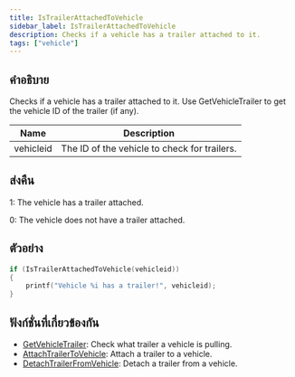 ```yaml
---
title: IsTrailerAttachedToVehicle
sidebar_label: IsTrailerAttachedToVehicle
description: Checks if a vehicle has a trailer attached to it.
tags: ["vehicle"]
---
```


## คำอธิบาย

Checks if a vehicle has a trailer attached to it. Use GetVehicleTrailer to get the vehicle ID of the trailer (if any).

| Name      | Description                                  |
| --------- | -------------------------------------------- |
| vehicleid | The ID of the vehicle to check for trailers. |

## ส่งคืน

1: The vehicle has a trailer attached.

0: The vehicle does not have a trailer attached.

## ตัวอย่าง

```c
if (IsTrailerAttachedToVehicle(vehicleid))
{
    printf("Vehicle %i has a trailer!", vehicleid);
}
```

## ฟังก์ชั่นที่เกี่ยวข้องกัน

- [GetVehicleTrailer](GetVehicleTrailer): Check what trailer a vehicle is pulling.
- [AttachTrailerToVehicle](AttachTrailerToVehicle): Attach a trailer to a vehicle.
- [DetachTrailerFromVehicle](DetachTrailerFromVehicle): Detach a trailer from a vehicle.
